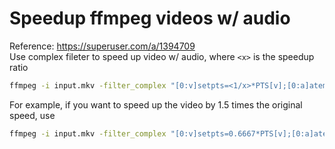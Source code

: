 # Speedup ffmpeg videos w/ audio
Reference: https://superuser.com/a/1394709  
Use complex fileter to speed up video w/ audio, where `<x>` is the speedup ratio
```bash
ffmpeg -i input.mkv -filter_complex "[0:v]setpts=<1/x>*PTS[v];[0:a]atempo=<x>[a]" -map "[v]" -map "[a]" output.mkv
```

For example, if you want to speed up the video by 1.5 times the original speed, use
```bash
ffmpeg -i input.mkv -filter_complex "[0:v]setpts=0.6667*PTS[v];[0:a]atempo=1.5[a]" -map "[v]" -map "[a]" output.mkv
```
